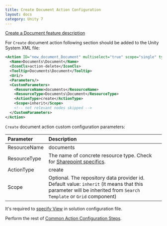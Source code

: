 ```yaml
---
title: Create Document Action Configuration
layout: docs
category: Unity 7
---
```

[Create a Document feature description](../../features/document-management/create-document.md)

For `Create` document action following section should be added to the Unity System XML file:
 
```xml
<Action ID="new_document_Document" multiselect="true" scope="single" type="toolbar">
  <Name>Documents\Document</Name>
  <IconCls>action-delete</IconCls>
  <Tooltip>Documents\Document</Tooltip>
  <Uri/>
  <Parameters/>
  <CustomParameters>
    <ResourceName>documents</ResourceName>
    <ResourceType>Documents\Document</ResourceType>
    <ActionType>create</ActionType>
    <Scope>inherit</Scope>
    <!-- not relevant nodes skipped -->
  </CustomParameters>
</Action>
```

`Create` document action custom configuration parameters:

| Parameter   | Description |
|:------------|:------------|
|ResourceName | documents   |
|ResourceType | The name of concrete resource type. Check for [Sharepoint specifics](../repository-data-providers/sharepoint.md#create-document-action). |
|ActionType   | create      |
|Scope        | Optional. The repository data provider id. Default value: `inherit` (it means that this parameter will be inherited from `Search Template` or `Grid` component) |

It's required to [specify View](../tags-list/views-tag.md) in solution configuration file.

Perform the rest of [Common Action Configuration Steps](../actions.md#common-actions-configuration-steps). 
